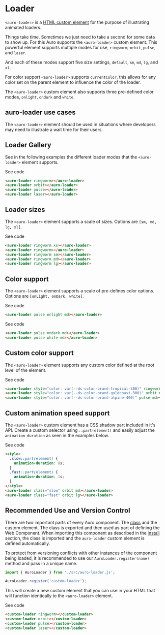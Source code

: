 <!--
The index.md file is a compiled document. No edits should be made directly to this file.
README.md is created by running `npm run build:docs`.
This file is generated based on a template fetched from `./docs/partials/index.md`
-->

# Loader

<!-- AURO-GENERATED-CONTENT:START (FILE:src=./description.md) -->
<!-- The below content is automatically added from ./description.md -->
`<auro-loader>` is a [HTML custom element](https://developer.mozilla.org/en-US/docs/Web/Web_Components/Using_custom_elements) for the purpose of illustrating animated loaders.

Things take time. Sometimes we just need to take a second for some data to show up. For this Auro supports the `<auro-loader>` custom element. This powerful element supports multiple modes for use, `ringworm`, `orbit`, `pulse`, and `laser`.

And each of these modes support five size settings, `default`, `sm`, `md`, `lg`, and `xl`.

For color support `<auro-loader>` supports `currentColor`, this allows for any color set on the parent element to influence the color of the loader.

The `<auro-loader>` custom element also supports three pre-defined color modes, `onlight`, `ondark` and `white`.
<!-- AURO-GENERATED-CONTENT:END -->

## auro-loader use cases

<!-- AURO-GENERATED-CONTENT:START (FILE:src=./useCases.md) -->
<!-- The below content is automatically added from ./useCases.md -->
The `<auro-loader>` element should be used in situations where developers may need to illustrate a wait time for their users.
<!-- AURO-GENERATED-CONTENT:END -->

## Loader Gallery

See in the following examples the different loader modes that the `<auro-loader>` element supports.

<div class="exampleWrapper">
  <!-- AURO-GENERATED-CONTENT:START (FILE:src=./../../apiExamples/basic.html) -->
  <!-- The below content is automatically added from ./../../apiExamples/basic.html -->
  <auro-loader ringworm></auro-loader>
  <auro-loader orbit></auro-loader>
  <auro-loader pulse></auro-loader>
  <auro-loader laser></auro-loader>
  <!-- AURO-GENERATED-CONTENT:END -->
</div>
<auro-accordion alignRight>
  <span slot="trigger">See code</span>
<!-- AURO-GENERATED-CONTENT:START (CODE:src=./../../apiExamples/basic.html) -->
<!-- The below code snippet is automatically added from ./../../apiExamples/basic.html -->

```html
<auro-loader ringworm></auro-loader>
<auro-loader orbit></auro-loader>
<auro-loader pulse></auro-loader>
<auro-loader laser></auro-loader>
```
<!-- AURO-GENERATED-CONTENT:END -->
</auro-accordion>

## Loader sizes

The `<auro-loader>` element supports a scale of sizes. Options are `[sm, md, lg, xl]`.

<div class="exampleWrapper">
  <!-- AURO-GENERATED-CONTENT:START (FILE:src=./../../apiExamples/loader_sizes.html) -->
  <!-- The below content is automatically added from ./../../apiExamples/loader_sizes.html -->
  <auro-loader ringworm xs></auro-loader>
  <auro-loader ringworm></auro-loader>
  <auro-loader ringworm sm></auro-loader>
  <auro-loader ringworm md></auro-loader>
  <auro-loader ringworm lg></auro-loader>
  <!-- AURO-GENERATED-CONTENT:END -->
</div>
<auro-accordion alignRight>
  <span slot="trigger">See code</span>
<!-- AURO-GENERATED-CONTENT:START (CODE:src=./../../apiExamples/loader_sizes.html) -->
<!-- The below code snippet is automatically added from ./../../apiExamples/loader_sizes.html -->

```html
<auro-loader ringworm xs></auro-loader>
<auro-loader ringworm></auro-loader>
<auro-loader ringworm sm></auro-loader>
<auro-loader ringworm md></auro-loader>
<auro-loader ringworm lg></auro-loader>
```
<!-- AURO-GENERATED-CONTENT:END -->
</auro-accordion>

## Color support

The `<auro-loader>` element supports a scale of pre-defines color options. Options are `[onLight, onDark, white]`.

<div class="exampleWrapper">
  <!-- AURO-GENERATED-CONTENT:START (FILE:src=./../../apiExamples/loader_color.html) -->
  <!-- The below content is automatically added from ./../../apiExamples/loader_color.html -->
  <auro-loader pulse onlight md></auro-loader>
  <!-- AURO-GENERATED-CONTENT:END -->
</div>
<auro-accordion alignRight>
  <span slot="trigger">See code</span>
<!-- AURO-GENERATED-CONTENT:START (CODE:src=./../../apiExamples/loader_color.html) -->
<!-- The below code snippet is automatically added from ./../../apiExamples/loader_color.html -->

```html
<auro-loader pulse onlight md></auro-loader>
```
<!-- AURO-GENERATED-CONTENT:END -->
</auro-accordion>
<div class="exampleWrapper--ondark">
  <!-- AURO-GENERATED-CONTENT:START (FILE:src=./../../apiExamples/loader_color_ondark.html) -->
  <!-- The below content is automatically added from ./../../apiExamples/loader_color_ondark.html -->
  <auro-loader pulse ondark md></auro-loader>
  <auro-loader pulse white md></auro-loader>
  <!-- AURO-GENERATED-CONTENT:END -->
</div>
<auro-accordion alignRight>
  <span slot="trigger">See code</span>
<!-- AURO-GENERATED-CONTENT:START (CODE:src=./../../apiExamples/loader_color_ondark.html) -->
<!-- The below code snippet is automatically added from ./../../apiExamples/loader_color_ondark.html -->

```html
<auro-loader pulse ondark md></auro-loader>
<auro-loader pulse white md></auro-loader>
```
<!-- AURO-GENERATED-CONTENT:END -->
</auro-accordion>

## Custom color support

The `<auro-loader>` element supports any custom color defined at the root level of the element.

<div class="exampleWrapper">
  <!-- AURO-GENERATED-CONTENT:START (FILE:src=./../../apiExamples/custom_color.html) -->
  <!-- The below content is automatically added from ./../../apiExamples/custom_color.html -->
  <auro-loader style="color: var(--ds-color-brand-tropical-300)" ringworm md></auro-loader>
  <auro-loader style="color: var(--ds-color-brand-goldcoast-300)" orbit md></auro-loader>
  <auro-loader style="color: var(--ds-color-brand-alpine-400)" pulse md></auro-loader>
  <!-- AURO-GENERATED-CONTENT:END -->
</div>
<auro-accordion alignRight>
  <span slot="trigger">See code</span>
<!-- AURO-GENERATED-CONTENT:START (CODE:src=./../../apiExamples/custom_color.html) -->
<!-- The below code snippet is automatically added from ./../../apiExamples/custom_color.html -->

```html
<auro-loader style="color: var(--ds-color-brand-tropical-300)" ringworm md></auro-loader>
<auro-loader style="color: var(--ds-color-brand-goldcoast-300)" orbit md></auro-loader>
<auro-loader style="color: var(--ds-color-brand-alpine-400)" pulse md></auro-loader>
```
<!-- AURO-GENERATED-CONTENT:END -->
</auro-accordion>

## Custom animation speed support

The `<auro-loader>` custom element has a CSS shadow part included in it's API. Create a custom selector using `::part(element)` and easily adjust the `animation-duration` as seen in the examples below.

<div class="exampleWrapper">
  <!-- AURO-GENERATED-CONTENT:START (FILE:src=./../../apiExamples/custom_speed.html) -->
  <!-- The below content is automatically added from ./../../apiExamples/custom_speed.html -->
  <style>
    .slow::part(element) {
      animation-duration: 8s;
    }
    .fast::part(element) {
      animation-duration: 1s;
    }
  </style>
  <auro-loader class="slow" orbit md></auro-loader>
  <auro-loader class="fast" orbit lg></auro-loader>
  <!-- AURO-GENERATED-CONTENT:END -->
</div>
<auro-accordion alignRight>
  <span slot="trigger">See code</span>
<!-- AURO-GENERATED-CONTENT:START (CODE:src=./../../apiExamples/custom_speed.html) -->
<!-- The below code snippet is automatically added from ./../../apiExamples/custom_speed.html -->

```html
<style>
  .slow::part(element) {
    animation-duration: 8s;
  }
  .fast::part(element) {
    animation-duration: 1s;
  }
</style>
<auro-loader class="slow" orbit md></auro-loader>
<auro-loader class="fast" orbit lg></auro-loader>
```
<!-- AURO-GENERATED-CONTENT:END -->
</auro-accordion>

## Recommended Use and Version Control

There are two important parts of every Auro component. The <a href="https://developer.mozilla.org/en-US/docs/Web/JavaScript/Reference/Classes">class</a> and the custom element. The class is exported and then used as part of defining the Web Component. When importing this component as described in the <a href="#install">install</a> section, the class is imported and the `auro-loader` custom element is defined automatically.

To protect from versioning conflicts with other instances of the component being loaded, it is recommended to use our `AuroLoader.register(name)` method and pass in a unique name.

```js
import { AuroLoader } from './src/auro-loader.js';

AuroLoader.register('custom-loader');
```

This will create a new custom element that you can use in your HTML that will function identically to the `<auro-loader>` element.

<div class="exampleWrapper exampleWrapper--flex">
  <!-- AURO-GENERATED-CONTENT:START (FILE:src=./../../apiExamples/custom.html) -->
  <!-- The below content is automatically added from ./../../apiExamples/custom.html -->
  <custom-loader ringworm></custom-loader>
  <custom-loader orbit></custom-loader>
  <custom-loader pulse></custom-loader>
  <custom-loader laser></custom-loader>
  <!-- AURO-GENERATED-CONTENT:END -->
</div>
<auro-accordion alignRight>
  <span slot="trigger">See code</span>
<!-- AURO-GENERATED-CONTENT:START (CODE:src=./../../apiExamples/custom.html) -->
<!-- The below code snippet is automatically added from ./../../apiExamples/custom.html -->

```html
<custom-loader ringworm></custom-loader>
<custom-loader orbit></custom-loader>
<custom-loader pulse></custom-loader>
<custom-loader laser></custom-loader>
```
<!-- AURO-GENERATED-CONTENT:END -->
</auro-accordion>

